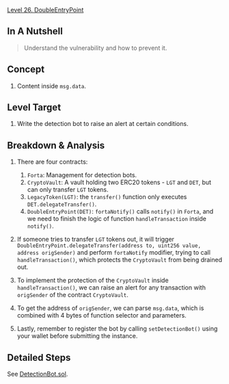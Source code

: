 [Level 26. DoubleEntryPoint](https://ethernaut.openzeppelin.com/level/26)

## In A Nutshell

> Understand the vulnerability and how to prevent it.

## Concept

1. Content inside `msg.data`.

## Level Target

1. Write the detection bot to raise an alert at certain conditions.

## Breakdown & Analysis

1. There are four contracts:

   1. `Forta`: Management for detection bots.
   2. `CryptoVault`: A vault holding two ERC20 tokens - `LGT` and `DET`, but can only transfer `LGT` tokens.
   3. `LegacyToken(LGT)`: the `transfer()` function only executes `DET.delegateTransfer()`.
   4. `DoubleEntryPoint(DET)`: `fortaNotify()` calls `notify()` in `Forta`, and we need to finish the logic of function `handleTransaction` inside `notify()`.

2. If someone tries to transfer `LGT` tokens out, it will trigger `DoubleEntryPoint.delegateTransfer(address to, uint256 value, address origSender)` and perform `fortaNotify` modifier, trying to call `handleTransaction()`, which protects the `CryptoVault` from being drained out.
3. To implement the protection of the `CryptoVault` inside `handleTransaction()`, we can raise an alert for any transaction with `origSender` of the contract `CryptoVault`.
4. To get the address of `origSender`, we can parse `msg.data`, which is combined with 4 bytes of function selector and parameters.
5. Lastly, remember to register the bot by calling `setDetectionBot()` using your wallet before submitting the instance.

## Detailed Steps

See [DetectionBot.sol](https://github.com/timou0911/Ethernaut-Writeup/blob/main/26.%20DoubleEntryPoint%20%E2%98%85%E2%98%85%E2%98%86%E2%98%86%E2%98%86/DetectionBot.sol).
